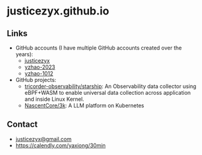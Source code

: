 # justicezyx.github.io

## Links
* GitHub accounts (I have multiple GitHub accounts created over the years):
  * [justicezyx](https://github.com/justicezyx)
  * [yzhao-2023](https://github.com/yzhao-2023)
  * [yzhao-1012](https://github.com/yzhao1012)
* GitHub projects:
  * [tricorder-observability/starship](https://github.com/tricorder-observability/starship):
    An Observability data collector using eBPF+WASM to enable universal data collection across application and inside Linux Kernel.
  * [NascentCore/3k](https://github.com/NascentCore/3k):
    A LLM platform on Kubernetes

## Contact
* justicezyx@gmail.com
* https://calendly.com/yaxiong/30min
